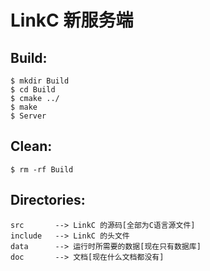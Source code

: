# LinkC 新服务端

## Build:
    $ mkdir Build
    $ cd Build
    $ cmake ../
    $ make
    $ Server

## Clean:
    $ rm -rf Build

## Directories:
    src       --> LinkC 的源码[全部为C语言源文件]
    include   --> LinkC 的头文件
    data      --> 运行时所需要的数据[现在只有数据库]
    doc       --> 文档[现在什么文档都没有]

